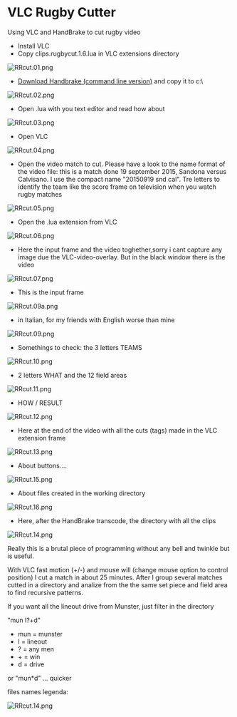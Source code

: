 VLC Rugby Cutter
================
Using VLC and HandBrake to cut rugby video

- Install VLC
- Copy clips.rugbycut.1.6.lua in VLC extensions directory

![RRcut.01.png](help/RRcut.01.png)

- [Download Handbrake (command line version)](https://handbrake.fr/downloads2.php "HandBrake") and copy it to c:\

![RRcut.02.png](help/RRcut.02.png)

- Open .lua with you text editor and read how about

![RRcut.03.png](help/RRcut.03.png)

- Open VLC

![RRcut.04.png](help/RRcut.04.png)

- Open the video match to cut. Please have a look to the name format of the video file: this is a match done 19 september 2015, Sandona versus Calvisano. I use the compact name "20150919 snd cal". Tre letters to identify the team like the score frame on television when you watch rugby matches  

![RRcut.05.png](help/RRcut.05.png)

- Open the .lua extension from VLC

![RRcut.06.png](help/RRcut.06.png)

- Here the input frame and the video toghether,sorry  i cant capture any image due the VLC-video-overlay. But in the black window there is the video

![RRcut.07.png](help/RRcut.07.png)

- This is the input frame

![RRcut.09a.png](help/RRcut.09a.png)

- in Italian, for my friends with English worse than mine

![RRcut.09.png](help/RRcut.09.png)

- Somethings to check: the 3 letters TEAMS

![RRcut.10.png](help/RRcut.10.png)

- 2 letters WHAT and the 12 field areas

![RRcut.11.png](help/RRcut.11.png)

- HOW / RESULT

![RRcut.12.png](help/RRcut.12.png)

- Here at the end of the video with all the cuts (tags) made in the VLC extension frame
 
![RRcut.13.png](help/RRcut.13.png)

- About buttons....

![RRcut.15.png](help/RRcut.15.png)

- About files created in the working directory

![RRcut.16.png](help/RRcut.16.png)

- Here, after the HandBrake transcode, the directory with all the clips

![RRcut.14.png](help/RRcut.14.png)


Really this is a brutal piece of programming without any bell and twinkle but is useful. 

With VLC fast motion (+/-) and mouse will (change mouse option to control position) I cut a match in about 25 minutes. 
After I group several matches cutted in a directory and analize from the the same set piece and field area to find recursive patterns. 

If you want all the lineout drive from Munster, just filter in the directory  

"mun l?+d" 
- mun = munster
- l = lineout
- ? = any men 
- \+ = win
- d = drive

or "mun*d" ... quicker

files names legenda:

![RRcut.14.png](help/RRcut.17.png)
